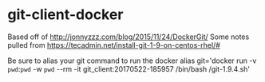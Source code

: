 # git-client-docker
Based off of http://jonnyzzz.com/blog/2015/11/24/DockerGit/
Some notes pulled from https://tecadmin.net/install-git-1-9-on-centos-rhel/#

Be sure to alias your git command to run the docker
alias git='docker run -v `pwd`:`pwd` -w `pwd` --rm -it git_client:20170522-185957 /bin/bash /git-1.9.4.sh'
